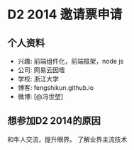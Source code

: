 # D2 2014 邀请票申请

## 个人资料

- 兴趣: 前端组件化，前端框架，node js
- 公司: 网易云因噎
- 学校: 浙江大学
- 博客: fengshikun.github.io 
- 微博: [@冯世堃]

## 想参加D2 2014的原因

和牛人交流，提升眼界。
了解业界主流技术
